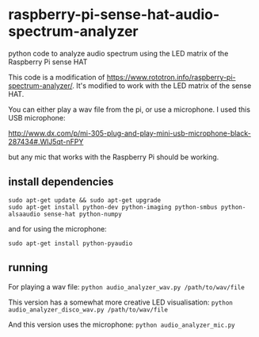 # raspberry-pi-sense-hat-audio-spectrum-analyzer
python code to analyze audio spectrum using the LED matrix of the Raspberry Pi sense HAT

This code is a modification of https://www.rototron.info/raspberry-pi-spectrum-analyzer/.
It's modified to work with the LED matrix of the sense HAT.

You can either play a wav file from the pi, or use a microphone. I used this USB microphone:

http://www.dx.com/p/mi-305-plug-and-play-mini-usb-microphone-black-287434#.WlJ5qt-nFPY

but any mic that works with the Raspberry Pi should be working.

## install dependencies
```
sudo apt-get update && sudo apt-get upgrade
sudo apt-get install python-dev python-imaging python-smbus python-alsaaudio sense-hat python-numpy
```

and for using the microphone:

`sudo apt-get install python-pyaudio`

## running
For playing a wav file:
`python audio_analyzer_wav.py /path/to/wav/file`

This version has a somewhat more creative LED visualisation:
`python audio_analyzer_disco_wav.py /path/to/wav/file`

And this version uses the microphone:
`python audio_analyzer_mic.py`
